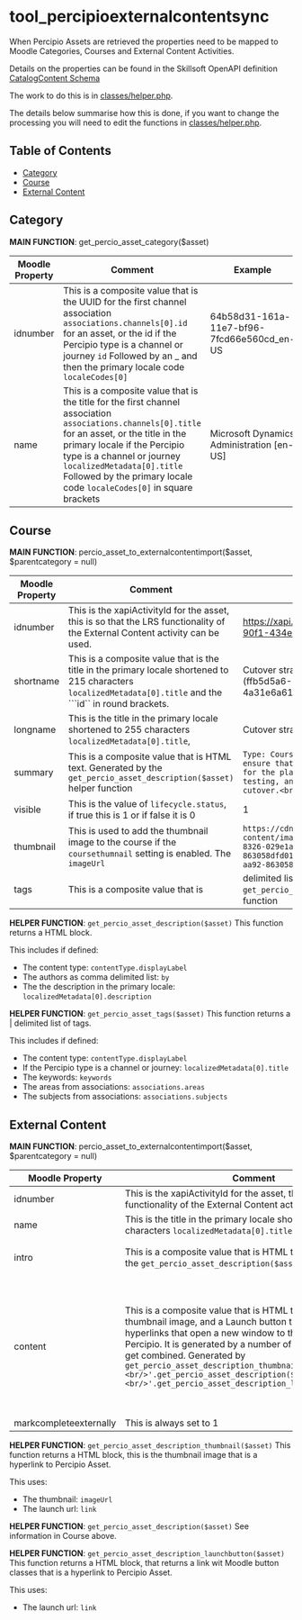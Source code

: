 # tool_percipioexternalcontentsync

When Percipio Assets are retrieved the properties need to be mapped to Moodle Categories, Courses and External Content Activities.

Details on the properties can be found in the Skillsoft OpenAPI definition [CatalogContent Schema](https://api.percipio.com/content-discovery/api-docs/)

The work to do this is in [classes/helper.php](classes/helper.php).

The details below summarise how this is done, if you want to change the processing you will need to edit the functions in [classes/helper.php](classes/helper.php).

## Table of Contents

- [Category](#category)
- [Course](#course)
- [External Content](#external-content)

## Category
**MAIN FUNCTION**:  get_percio_asset_category($asset)

| Moodle Property | Comment | Example |
| ---- | ----------- |----------- |
| idnumber | This is a composite value that is the UUID for the first channel association ```associations.channels[0].id``` for an asset, or the id if the Percipio type is a channel or journey ```id``` Followed by an _ and then the primary locale code ```localeCodes[0]```  | 64b58d31-161a-11e7-bf96-7fcd66e560cd_en-US |
| name | This is a composite value that is the title for the first channel association ```associations.channels[0].title``` for an asset, or the  title in the primary locale if the Percipio type is a channel or journey ```localizedMetadata[0].title``` Followed by the primary locale code ```localeCodes[0]``` in square brackets | Microsoft Dynamics Administration [en-US] |

## Course
**MAIN FUNCTION**:  percio_asset_to_externalcontentimport($asset, $parentcategory = null)

| Moodle Property | Comment | Example |
| ---- |  ----------- |----------- |
| idnumber |  This is the xapiActivityId for the asset, this is so that the LRS functionality of the External Content activity can be used. | https://xapi.percipio.com/xapi/lc/ffb5d5a6-90f1-434e-8120-4a31e6a61e90 |
| shortname | This is a composite value that is the title in the primary locale shortened to 215 characters ```localizedMetadata[0].title``` and the ```id`` in round brackets. | Cutover strategy for Dynamics 365 solutions (ffb5d5a6-90f1-434e-8120-4a31e6a61e90) |
| longname | This is the title in the primary locale shortened to 255 characters ```localizedMetadata[0].title```, | Cutover strategy for Dynamics 365 solutions |
| summary | This is a composite value that is HTML text. Generated by the ```get_percio_asset_description($asset)``` helper function | ```Type: Course<br><br>This module will help ensure that a good approach is in place for the planning, incremental readiness, testing, and implementation of the cutover.<br>``` |
| visible | This is the value of ```lifecycle.status```, if true this is 1 or if false it is 0 | 1 |
| thumbnail | This is used to add the thumbnail image to the course if the ```coursethumnail``` setting is enabled. The ```imageUrl``` | ```https://cdn2.percipio.com/public/c/linked-content/images/saved/fe9a490b-f223-43ab-8326-029e1a13107b/134361c7-9ac0-461a-aa92-863058dfd01a/modality/134361c7-9ac0-461a-aa92-863058dfd01a.jpg``` |
| tags | This is a composite value that is | delimited list Generated by the ```get_percio_asset_tags($asset)``` helper function | ```TAG1|TAG2|TAG3``` |


**HELPER FUNCTION**: ```get_percio_asset_description($asset)```
This function returns a HTML block.

This includes if defined:
- The content type: ```contentType.displayLabel```
- The authors as comma delimited list: ```by```
- The the description in the primary locale: ```localizedMetadata[0].description```

**HELPER FUNCTION**: ```get_percio_asset_tags($asset)```
This function returns a | delimited list of tags.

This includes if defined:
- The content type: ```contentType.displayLabel```
- If the Percipio type is a channel or journey: ```localizedMetadata[0].title```
- The keywords: ```keywords```
- The areas from associations: ```associations.areas```
- The subjects from associations: ```associations.subjects```

## External Content
**MAIN FUNCTION**:  percio_asset_to_externalcontentimport($asset, $parentcategory = null)

| Moodle Property | Comment | Example |
| ---- |  ----------- |----------- |
| idnumber |  This is the xapiActivityId for the asset, this is so that the LRS functionality of the External Content activity can be used. | https://xapi.percipio.com/xapi/lc/ffb5d5a6-90f1-434e-8120-4a31e6a61e90 |
| name | This is the title in the primary locale shortened to 255 characters ```localizedMetadata[0].title```, | Cutover strategy for Dynamics 365 solutions |
| intro | This is a composite value that is HTML text. Generated by the ```get_percio_asset_description($asset)``` helper function | ```Type: Course<br><br>This module will help ensure that a good approach is in place for the planning, incremental readiness, testing, and implementation of the cutover.<br>``` |
| content | This is a composite value that is HTML text, that includes the thumbnail image, and a Launch button that are both hyperlinks that open a new window to the content on Percipio. It is generated by a number of helper functions that get combined. Generated by ```get_percio_asset_description_thumbnail($asset).'<br/><br/>'.get_percio_asset_description($asset).'<br/><br/>'.get_percio_asset_description_launchbutton($asset)``` | ```<a href="https://share.percipio.com/cd/CVoG41WKQi-J" target="_blank"><img src="https://docs.microsoft.com/en-us/learn/achievements/cutover-strategy-dynamics-365-social.png" alt="Cutover strategy for Dynamics 365 solutions" style="max-width: 400px" class="img-responsive"></a><br><br>Type: Course<br><br>This module will help ensure that a good approach is in place for the planning, incremental readiness, testing, and implementation of the cutover.<br><br><br><a href="https://share.percipio.com/cd/CVoG41WKQi-J" target="_blank" class="btn btn-primary">Launch</a>``` |
| markcompleteexternally | This is always set to 1 | 1 |


**HELPER FUNCTION**: ```get_percio_asset_description_thumbnail($asset)```
This function returns a HTML block, this is the thumbnail image that is a hyperlink to Percipio Asset.

This uses:
- The thumbnail: ```imageUrl```
- The launch url: ```link```

**HELPER FUNCTION**: ```get_percio_asset_description($asset)```
See information in Course above.

**HELPER FUNCTION**: ```get_percio_asset_description_launchbutton($asset)```
This function returns a HTML block, that returns a link wit Moodle button classes that is a hyperlink to Percipio Asset.

This uses:
- The launch url: ```link```



